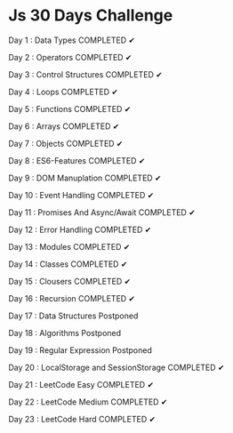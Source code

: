 <h1> Js 30 Days Challenge </h1>
Day 1 : Data Types
COMPLETED ✔

Day 2 : Operators
COMPLETED ✔

Day 3 : Control Structures
COMPLETED ✔

Day 4 : Loops
COMPLETED ✔

Day 5 : Functions
COMPLETED ✔

Day 6 : Arrays
COMPLETED ✔

Day 7 : Objects
COMPLETED ✔

Day 8 : ES6-Features
COMPLETED ✔

Day 9 : DOM Manuplation
COMPLETED ✔

Day 10 : Event Handling
COMPLETED ✔

Day 11 : Promises And Async/Await
COMPLETED ✔

Day 12 : Error Handling 
COMPLETED ✔

Day 13 : Modules
COMPLETED ✔

Day 14 : Classes
COMPLETED ✔

Day 15 : Clousers
COMPLETED ✔

Day 16 : Recursion
COMPLETED ✔

Day 17 : Data Structures
Postponed

Day 18 : Algorithms
Postponed

Day 19 : Regular Expression
Postponed

Day 20 : LocalStorage and SessionStorage
COMPLETED ✔

Day 21 : LeetCode Easy 
COMPLETED ✔

Day 22 : LeetCode Medium 
COMPLETED ✔

Day 23 : LeetCode Hard
COMPLETED ✔